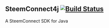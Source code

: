 ## SteemConnect4j  [![Build Status](https://travis-ci.org/hapramp/steemconnect4j.svg?branch=master)](https://travis-ci.org/hapramp/steemconnect4j)
A SteemConnect SDK for Java